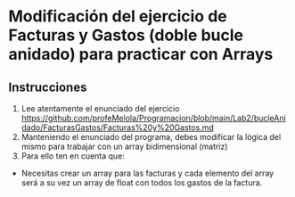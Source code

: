 # Modificación del ejercicio de Facturas y Gastos (doble bucle anidado) para practicar con Arrays
## Instrucciones
1. Lee atentamente el enunciado del ejercicio https://github.com/profeMelola/Programacion/blob/main/Lab2/bucleAnidado/FacturasGastos/Facturas%20y%20Gastos.md
2. Manteniendo el enunciado del programa, debes modificar la lógica del mismo para trabajar con un array bidimensional (matriz)
3. Para ello ten en cuenta que:

- Necesitas crear un array para las facturas y cada elemento del array será a su vez un array de float con todos los gastos de la factura.
